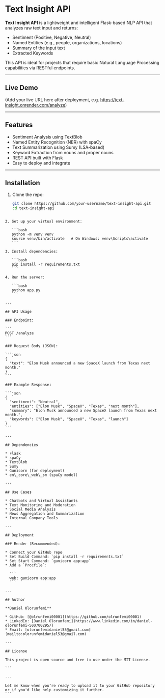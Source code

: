 # Text Insight API

**Text Insight API** is a lightweight and intelligent Flask-based NLP API that analyzes raw text input and returns:
- Sentiment (Positive, Negative, Neutral)
- Named Entities (e.g., people, organizations, locations)
- Summary of the input text
- Extracted Keywords

This API is ideal for projects that require basic Natural Language Processing capabilities via RESTful endpoints.

---

## Live Demo
(Add your live URL here after deployment, e.g. https://text-insight.onrender.com/analyze)

---

## Features

- Sentiment Analysis using TextBlob  
- Named Entity Recognition (NER) with spaCy  
- Text Summarization using Sumy (LSA-based)  
- Keyword Extraction from nouns and proper nouns  
- REST API built with Flask  
- Easy to deploy and integrate

---

## Installation

1. Clone the repo:
   ```bash
   git clone https://github.com/your-username/text-insight-api.git
   cd text-insight-api
````

2. Set up your virtual environment:

   ```bash
   python -m venv venv
   source venv/bin/activate   # On Windows: venv\Scripts\activate
   ```

3. Install dependencies:

   ```bash
   pip install -r requirements.txt
   ```

4. Run the server:

   ```bash
   python app.py
   ```

---

## API Usage

### Endpoint:

```
POST /analyze
```

### Request Body (JSON):

```json
{
  "text": "Elon Musk announced a new SpaceX launch from Texas next month."
}
```

### Example Response:

```json
{
  "sentiment": "Neutral",
  "entities": ["Elon Musk", "SpaceX", "Texas", "next month"],
  "summary": "Elon Musk announced a new SpaceX launch from Texas next month.",
  "keywords": ["Elon Musk", "SpaceX", "Texas", "launch"]
}
```

---

## Dependencies

* Flask
* spaCy
* TextBlob
* Sumy
* Gunicorn (for deployment)
* en\_core\_web\_sm (spaCy model)

---

## Use Cases

* Chatbots and Virtual Assistants
* Text Monitoring and Moderation
* Social Media Analysis
* News Aggregation and Summarization
* Internal Company Tools

---

## Deployment

### Render (Recommended):

* Connect your GitHub repo
* Set Build Command: `pip install -r requirements.txt`
* Set Start Command: `gunicorn app:app`
* Add a `Procfile`:

  ```
  web: gunicorn app:app
  ```

---

## Author

**Daniel Olorunfemi**

* GitHub: [@olrunfemi00001](https://github.com/olrunfemi00001)
* LinkedIn: [Daniel Olorunfemi](https://www.linkedin.com/in/daniel-olorunfemi-500700295/)
* Email: [olorunfemidaniel53@gmail.com](mailto:olorunfemidaniel53@gmail.com)

---

## License

This project is open-source and free to use under the MIT License.

```

---

Let me know when you're ready to upload it to your GitHub repository or if you'd like help customizing it further.
```
